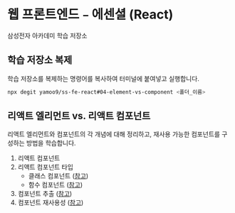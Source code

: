 # 웹 프론트엔드﹣에센셜 (React)

삼성전자 아카데미 학습 저장소

## 학습 저장소 복제

학습 저장소를 복제하는 명령어를 복사하여 터미널에 붙여넣고 실행합니다.

```sh
npx degit yamoo9/ss-fe-react#04-element-vs-component <폴더_이름>
```

## 리액트 엘리먼트 vs. 리액트 컴포넌트

리액트 엘리먼트와 컴포넌트의 각 개념에 대해 정리하고, 재사용 가능한 컴포넌트를 구성하는 방법을 학습합니다.

1. 리액트 컴포넌트
1. 리액트 컴포넌트 타입
    - 클래스 컴포넌트 ([참고](https://react.dev/reference/react/Component))
    - 함수 컴포넌트 ([참고](https://react.dev/learn/your-first-component#defining-a-component))
1. 컴포넌트 추출 ([참고](https://react.dev/learn/passing-props-to-a-component#extract-a-component))
1. 컴포넌트 재사용성 ([참고](https://react.dev/learn/passing-props-to-a-component))
